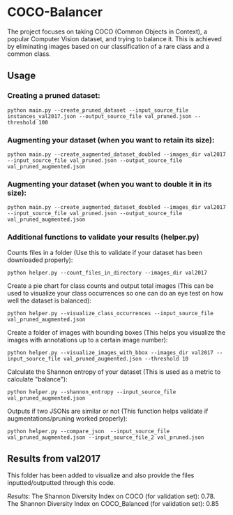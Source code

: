 # COCO-Balancer

The project focuses on taking COCO (Common Objects in Context), a popular Computer Vision dataset, and trying to balance it. This is achieved by eliminating images based on our classification of a rare class and a common class.

## Usage

### Creating a pruned dataset:
```
python main.py --create_pruned_dataset --input_source_file instances_val2017.json --output_source_file val_pruned.json --threshold 100
```

### Augmenting your dataset (when you want to retain its size):
```
python main.py --create_augmented_dataset_doubled --images_dir val2017 --input_source_file val_pruned.json --output_source_file val_pruned_augmented.json
```

### Augmenting your dataset (when you want to double it in its size):
```
python main.py --create_augmented_dataset_doubled --images_dir val2017 --input_source_file val_pruned.json --output_source_file val_pruned_augmented.json
```

### Additional functions to validate your results (helper.py)
Counts files in a folder (Use this to validate if your dataset has been downloaded properly):
```
python helper.py --count_files_in_directory --images_dir val2017
```

Create a pie chart for class counts and output total images (This can be used to visualize your class occurrences so one can do an eye test on how well the dataset is balanced):
```
python helper.py --visualize_class_occurrences --input_source_file val_pruned_augmented.json
```

Create a folder of images with bounding boxes (This helps you visualize the images with annotations up to a certain image number):
```
python helper.py --visualize_images_with_bbox --images_dir val2017 --input_source_file val_pruned_augmented.json --threshold 10
```

Calculate the Shannon entropy of your dataset (This is used as a metric to calculate "balance"):
```
python helper.py --shannon_entropy --input_source_file val_pruned_augmented.json
```

Outputs if two JSONs are similar or not (This function helps validate if augmentations/pruning worked properly):
```
python helper.py --compare_json  --input_source_file val_pruned_augmented.json --input_source_file_2 val_pruned.json
```


## Results from val2017
This folder has been added to visualize and also provide the files inputted/outputted through this code.

*Results*: The Shannon Diversity Index on COCO (for validation set): 0.78. The Shannon Diversity Index on COCO_Balanced (for validation set): 0.85
